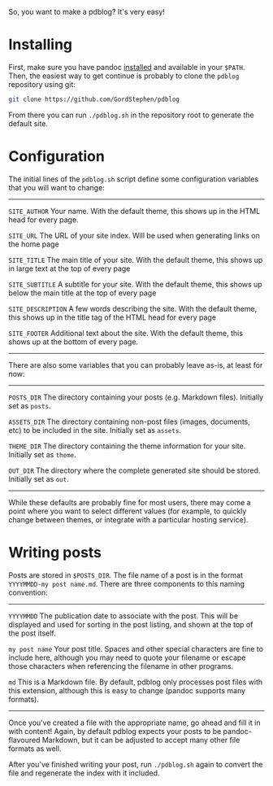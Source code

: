 So, you want to make a pdblog? It's very easy!

# Installing

First, make sure you have pandoc
[installed](https://pandoc.org/installing.html)
and available in your `$PATH`.
Then, the easiest way to get continue is probably to clone the `pdblog`
repository using git:

```sh
git clone https://github.com/GordStephen/pdblog
```

From there you can run `./pdblog.sh` in the repository root to generate
the default site.

# Configuration

The initial lines of the `pdblog.sh` script define some configuration
variables that you will want to change:

-------------------- ----------------------------------------------------------
`SITE_AUTHOR`        Your name. With the default theme, this shows up in the
                     HTML head for every page.

`SITE_URL`           The URL of your site index. Will be used when generating
                     links on the home page

`SITE_TITLE`         The main title of your site. With the default theme,
                     this shows up in large text at the top of every page

`SITE_SUBTITLE`      A subtitle for your site. With the default theme,
                     this shows up below the main title at the top of every
                     page

`SITE_DESCRIPTION`   A few words describing the site. With the default
                     theme, this shows up in the title tag of the HTML head
                     for every page

`SITE_FOOTER`        Additional text about the site. With the default theme,
                     this shows up at the bottom of every page.
-------------------- ----------------------------------------------------------

There are also some variables that you can probably leave as-is, at least
for now:

-------------------- ----------------------------------------------------------
`POSTS_DIR`          The directory containing your posts (e.g. Markdown files).
                     Initially set as `posts`.

`ASSETS_DIR`         The directory containing non-post files (images,
                     documents, etc) to be included in the site. Initially set
                     as `assets`.

`THEME_DIR`          The directory containing the theme information for your
                     site. Initially set as `theme`.

`OUT_DIR`            The directory where the complete generated site should be
                     stored. Initially set as `out`.
-------------------- ----------------------------------------------------------

While these defaults are probably fine for most users, there may come a
point where you want to select different values (for example, to quickly
change between themes, or integrate with a particular hosting service).

# Writing posts

Posts are stored in `$POSTS_DIR`. The file name of a post is in the format
`YYYYMMDD-my post name.md`. There are three components to this naming
convention:

-------------------- ----------------------------------------------------------
`YYYYMMDD`           The publication date to associate with the post. This will                           be displayed and used for sorting in the post listing,
                     and shown at the top of the post itself.

`my post name`       Your post title. Spaces and other special characters are
                     fine to include here, although you may need to quote your
                     filename or escape those characters when referencing the
                     filename in other programs.

`md`                 This is a Markdown file. By default, pdblog only processes
                     post files with this extension, although this is easy to
                     change (pandoc supports many formats).
-------------------- ----------------------------------------------------------
   
Once you've created a file with the appropriate name, go ahead and fill
it in with content! Again, by default pdblog expects your posts to be
pandoc-flavoured Markdown, but it can be adjusted to accept many other file
formats as well.

After you've finished writing your post, run `./pdblog.sh` again to convert the
file and regenerate the index with it included.
